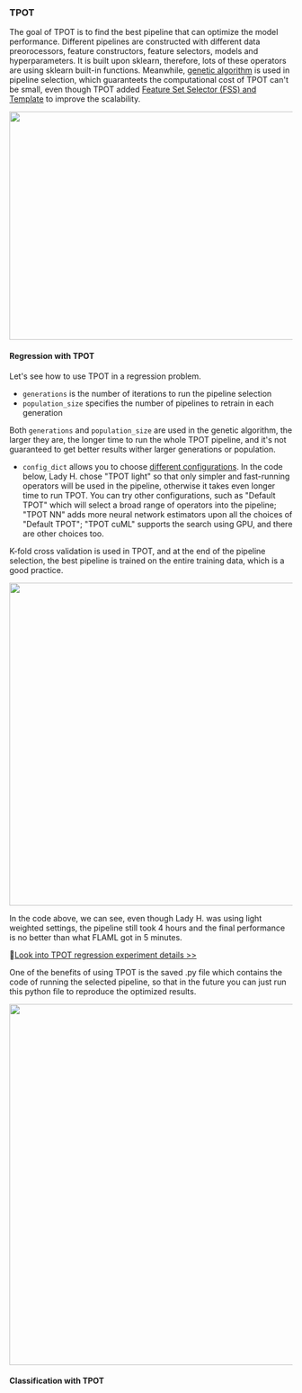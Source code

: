 ### TPOT

The goal of TPOT is to find the best pipeline that can optimize the model performance. Different pipelines are constructed with different data preorocessors, feature constructors, feature selectors, models and hyperparameters. It is built upon sklearn, therefore, lots of these operators are using sklearn built-in functions. Meanwhile, [genetic algorithm][1] is used in pipeline selection, which guaranteets the computational cost of TPOT can't be small, even though TPOT added [Feature Set Selector (FSS) and Template][2] to improve the scalability.

<p align="center">
<img src="https://github.com/lady-h-world/My_Garden/blob/main/images/Garden_Market_images/mini_pipeline/top_architecture.png" width="820" height="406" />
</p>

#### Regression with TPOT

Let's see how to use TPOT in a regression problem.

* `generations` is the number of iterations to run the pipeline selection
* `population_size` specifies the number of pipelines to retrain in each generation

Both `generations` and `population_size` are used in the genetic algorithm, the larger they are, the longer time to run the whole TPOT pipeline, and it's not guaranteed to get better results wither larger generations or population.

* `config_dict` allows you to choose [different configurations][3]. In the code below, Lady H. chose "TPOT light" so that only simpler and fast-running operators will be used in the pipeline, otherwise it takes even longer time to run TPOT. You can try other configurations, such as "Default TPOT" which will select a broad range of operators into the pipeline; "TPOT NN" adds more neural network estimators upon all the choices of "Default TPOT"; "TPOT cuML" supports the search using GPU, and there are other choices too.

K-fold cross validation is used in TPOT, and at the end of the pipeline selection, the best pipeline is trained on the entire training data, which is a good practice.

<p align="left">
<img src="https://github.com/lady-h-world/My_Garden/blob/main/images/Garden_Market_images/mini_pipeline/tpot_reg.png" width="1068" height="574" />
</p>

In the code above, we can see, even though Lady H. was using light weighted settings, the pipeline still took 4 hours and the final performance is no better than what FLAML got in 5 minutes.

🌻[Look into TPOT regression experiment details >>][4]

One of the benefits of using TPOT is the saved .py file which contains the code of running the selected pipeline, so that in the future you can just run this python file to reproduce the optimized results.

<p align="left">
<img src="https://github.com/lady-h-world/My_Garden/blob/main/images/Garden_Market_images/mini_pipeline/tpot_reg_out.png" width="769" height="642" />
</p>

#### Classification with TPOT


[1]:https://towardsdatascience.com/introduction-to-genetic-algorithms-including-example-code-e396e98d8bf3
[2]:https://academic.oup.com/bioinformatics/article/36/1/250/5511404
[3]:http://epistasislab.github.io/tpot/using/#built-in-tpot-configurations
[4]:https://github.com/lady-h-world/My_Garden/blob/main/code/garden_market/mini_pipelines/tpot.ipynb
